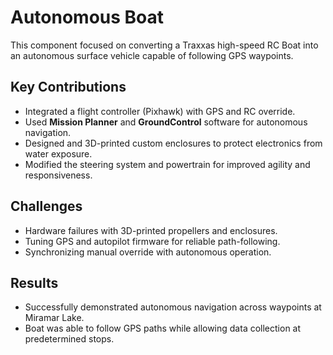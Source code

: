 # Autonomous Boat

This component focused on converting a Traxxas high-speed RC Boat into an autonomous surface vehicle capable of following GPS waypoints.

## Key Contributions
- Integrated a flight controller (Pixhawk) with GPS and RC override.  
- Used **Mission Planner** and **GroundControl** software for autonomous navigation.  
- Designed and 3D-printed custom enclosures to protect electronics from water exposure.  
- Modified the steering system and powertrain for improved agility and responsiveness.  

## Challenges
- Hardware failures with 3D-printed propellers and enclosures.  
- Tuning GPS and autopilot firmware for reliable path-following.  
- Synchronizing manual override with autonomous operation.  

## Results
- Successfully demonstrated autonomous navigation across waypoints at Miramar Lake.  
- Boat was able to follow GPS paths while allowing data collection at predetermined stops.  


